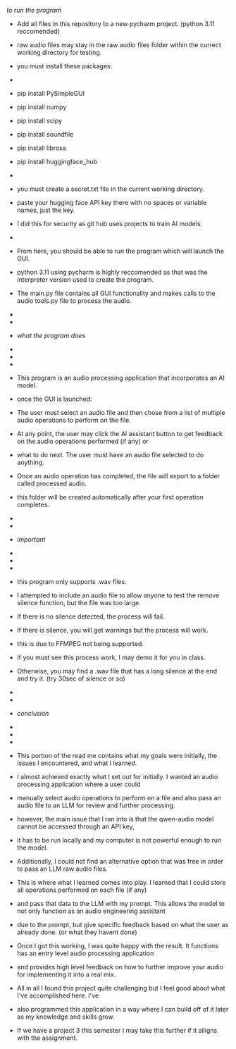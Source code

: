  *to run the program*


- Add all files in this repository to a new pycharm project. (python 3.11 reccomended)
- raw audio files may stay in the raw audio files folder within the currect working directory for testing. 

- you must install these packages:
- 
- pip install PySimpleGUI
- pip install numpy
- pip install scipy
- pip install soundfile
- pip install librosa
- pip install huggingface_hub
- 
- you must create a secret.txt file in the current working directory.
- paste your hugging face API key there with no spaces or variable names, just the key.
- I did this for security as git hub uses projects to train AI models.
-
- From here, you should be able to run the program which will launch the GUI.

- python 3.11 using pycharm is highly reccomended as that was the interpreter version used to create the program.

- The main.py file contains all GUI functionality and makes calls to the audio tools.py file to process the audio. 
-
-
-
  *what the program does*
-
-
-
- This program is an audio processing application that incorporates an AI model.
- once the GUI is launched:
- The user must select an audio file and then chose from a list of multiple audio operations to perform on the file.
- At any point, the user may click the AI assistant button to get feedback on the audio operations performed (if any) or
- what to do next. The user must have an audio file selected to do anything.
- Once an audio operation has completed, the file will export to a folder called processed audio.
- this folder will be created automatically after your first operation completes.
-
-
-
  *important*
-
-
- 
- this program only supports .wav files. 
- I attempted to include an audio file to allow anyone to test the remove silence function, but the file was too large.
- If there is no silence detected, the process will fail.
- If there is silence, you will get warnings but the process will work.
- this is due to FFMPEG not being supported.
- If you must see this process work, I may demo it for you in class.
- Otherwise, you may find a .wav file that has a long silence at the end and try it. (try 30sec of silence or so)
-
-
-
  *conclusion*
-
-
- 
- This portion of the read me contains what my goals were initially, the issues I encountered, and what I learned.

- I almost achieved exactly what I set out for initially. I wanted an audio processing application where a user could
- manually select audio operations to perform on a file and also pass an audio file to an LLM for review and further processing.
- however, the main issue that I ran into is that the qwen-audio model cannot be accessed through an API key,
- it has to be run locally and my computer is not powerful enough to run the model.
- Additionally, I could not find an alternative option that was free in order to pass an LLM raw audio files.

- This is where what I learned comes into play. I learned that I could store all operations performed on each file (if any)
- and pass that data to the LLM with my prompt. This allows the model to not only function as an audio engineering assistant
- due to the prompt, but give specific feedback based on what the user as already done. (or what they havent done)
- Once I got this working, I was quite happy with the result. It functions has an entry level audio processing application
- and provides high level feedback on how to further improve your audio for implementing it into a real mix.
- All in all I found this project quite challenging but I feel good about what I've accomplished here. I've
- also programmed this application in a way where I can build off of it later as my knowledge and skills grow.
- If we have a project 3 this semester I may take this further if it alligns with the assignment. 
